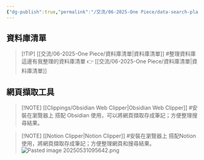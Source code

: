 ```yaml
---
{"dg-publish":true,"permalink":"/交流/06-2025-One Piece/data-search-platform/","title":"資料搜尋平台","tags":["📝數位工具交流beta","🎯學習歷程檔案","self_learing","📋我的專案"],"noteIcon":"3","created":"2025-05-27T00:05:10.000+08:00","updated":"2025-06-02T07:07:19.000+08:00"}
---
```





## 資料庫清單


> [!TIP]  [[交流/06-2025-One Piece/資料庫清單\|資料庫清單]] #整理資料庫
> 這邊有我整理的資料庫清單 👉 [[交流/06-2025-One Piece/資料庫清單\|資料庫清單]] 


## 網頁擷取工具

> [!NOTE]  [[Clippings/Obsidian Web Clipper\|Obsidian Web Clipper]] #安裝在瀏覽器上
> 搭配 Obsidian 使用，可以將網頁擷取存成筆記；方便整理搜尋結果。



> [!NOTE] [[Notion Clipper\|Notion Clipper]] #安裝在瀏覽器上
> 搭配Notion使用，將網頁擷取存成筆記；方便整理網頁和搜尋結果。
> ![Pasted image 20250531095642.png](/img/user/%E4%BA%A4%E6%B5%81/06-2025-One%20Piece/Pasted%20image%2020250531095642.png)



